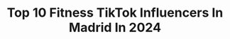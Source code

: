 ---
title: Top 10 Fitness TikTok Influencers In Madrid In 2024
description: >-
  Find top fitness TikTok influencers in Madrid in 2024. Most popular hashtags: #viral #fitness #parati #tiktok.
platform: TikTok
hits: 5
text_top: Identify the top-rated TikTok accounts on inBeat.
text_bottom: Our database holds 5 TikTok influencers like this in Madrid, Spain for you to connect with.
profiles:
  - username: "thephilhugo"
    fullname: >-
      Phil Hugo Farmacéutico y Coach
    bio: >-
      Farmacéutico y coach😀 #Nutricion #Fitness #Salud IG @thephilhugo
    location: "Spain"
    followers: 9155
    engagement: 616
    commentsToLikes: 0.039196
    id: ckcuixvzngac30j234j9pzjt1
    verified: false
    hashtags: "#fitness, #nutricion, #valencia, #bioquimica"
  - username: "stefymadness"
    fullname: >-
      stefymadness
    bio: >-
      Aim high bro! Me gusta el parkour jejeje 🙈💕 🎥 IG: @stefymadness
    location: "Spain"
    followers: 264100
    engagement: 1189
    commentsToLikes: 0.004687
    id: ck83zaq7bz7lb0j784w81hrrr
    verified: false
    hashtags: "#acrobatics, #madrid, #tiktok, #spain"
  - username: "alvarepw"
    fullname: >-
      Bye
    bio: >-
      
    location: "Spain"
    followers: 72000
    engagement: 407
    commentsToLikes: 0.012720
    id: ckcjhq3a3cecj0j238bw85pxw
    verified: false
    hashtags: "#fitness, #googleearth, #espa, #tiktok"
  - username: "lunahermanos"
    fullname: >-
      Antonio José López S
    bio: >-
      Sobreviví a un cancer 🎗 y ahora hago vídeos para hacer reír 💪❤️
    location: "Spain"
    followers: 12000
    engagement: 576
    commentsToLikes: 0.113642
    id: ckd0nf0y7gzfu0j23klkhp6d9
    verified: false
    hashtags: "#rock, #humor, #familia, #beard"
  - username: "manbunfon"
    fullname: >-
      Alfonso López Rubio
    bio: >-
      📍Madrid / Dancer ❤Vamos a por los 8.000?❤ Instagram: @alfonsolopezrubio
    location: "Spain"
    followers: 7611
    engagement: 698
    commentsToLikes: 0.095480
    id: cka0ivh5cfddv0i78fim8268j
    verified: false
    hashtags: "#viral, #manbun, #desescalada, #parati"
  - username: "sarumi_"
    fullname: >-
      Sarumi
    bio: >-
      💪🏻| Fitness ♥️| Instagram: @sarumii_ ✉️| sarajm.contact@gmail.com #DuetSarumi
    location: "Spain"
    followers: 151300
    engagement: 1156
    commentsToLikes: 0.016852
    id: ckbko9u9eig0s0j23er1dben7
    verified: false
    hashtags: "#bussitchallenge, #pegar, #bussit, #harrystyles"
  - username: "vittoriasajir"
    fullname: >-
      VittoriaSajir
    bio: >-
      YT & IG ☀️ VITTORIASAJIR 💙Mom of Ricky and Sebas💙 💄 Beauty • Fitness 💪
    location: "Spain"
    followers: 11000
    engagement: 1393
    commentsToLikes: 0.008468
    id: ckbf4v8qctibw0j23fvum35uj
    verified: false
    hashtags: "#perte, #estate2020, #estate, #gatti"
  - username: "fitnesa"
    fullname: >-
      CLAUDIA🇪🇸🤗🇵🇱
    bio: >-
      46 AÑOS FITNESS Y ASESORA DE BELLEZA
    location: "Spain"
    followers: 51400
    engagement: 622
    commentsToLikes: 0.121359
    id: ck9009zpea64e0j788uj75xei
    verified: false
    hashtags: "#rejuvenecer, #humor, #salud, #ejercicioencasa"
  - username: "sabrina_fitness"
    fullname: >-
      S A B R I N A   F I T N E S S
    bio: >-
      COACH FITNESS - ATLETA WELLNESS 👇🏻INSCRÍBETE DIETA Y ENTRENO - ASESORÍA👇🏻
    location: "Spain"
    followers: 440100
    engagement: 546
    commentsToLikes: 0.017279
    id: ckcouofgr8vcb0j237ukvhujn
    verified: false
    hashtags: "#coachsabrinafitness, #sabrinawellness, #dietawellness, #retocuerpo10"
  - username: "jcarlosfitness"
    fullname: >-
      Jcarlosfitness
    bio: >-
      Valencia,Spain🌍🇪🇸 Fitness Insta:@Jcarlosfitness☝🏼 Bailarin de cuarentena😅🤣
    location: "Spain"
    followers: 114200
    engagement: 1250
    commentsToLikes: 0.056802
    id: ckb9tyw1fsd270j23outo8xnu
    verified: false
    hashtags: "#trend, #viral, #problema, #fitness"
---